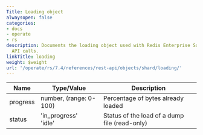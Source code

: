 ```yaml
---
Title: Loading object
alwaysopen: false
categories:
- docs
- operate
- rs
description: Documents the loading object used with Redis Enterprise Software REST
  API calls.
linkTitle: loading
weight: $weight
url: '/operate/rs/7.4/references/rest-api/objects/shard/loading/'
---
```


| Name | Type/Value | Description |
|------|------------|-------------|
| progress  | number, (range: 0-100) | Percentage of bytes already loaded |
| status    | 'in_progress'<br />'idle' | Status of the load of a dump file (read-only) |
